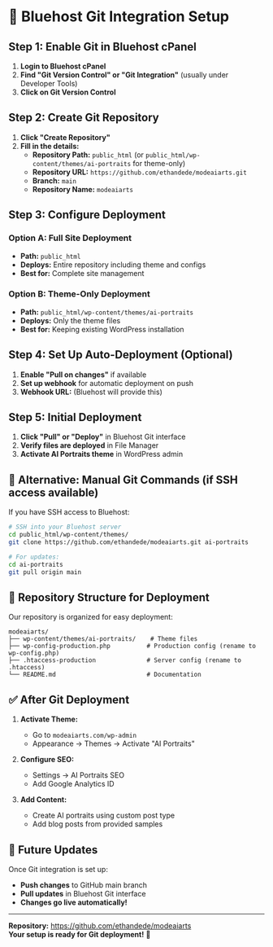 # 🚀 Bluehost Git Integration Setup

## Step 1: Enable Git in Bluehost cPanel

1. **Login to Bluehost cPanel**
2. **Find "Git Version Control" or "Git Integration"** (usually under Developer Tools)
3. **Click on Git Version Control**

## Step 2: Create Git Repository

1. **Click "Create Repository"**
2. **Fill in the details:**
   - **Repository Path:** `public_html` (or `public_html/wp-content/themes/ai-portraits` for theme-only)
   - **Repository URL:** `https://github.com/ethandede/modeaiarts.git`
   - **Branch:** `main`
   - **Repository Name:** `modeaiarts`

## Step 3: Configure Deployment

### Option A: Full Site Deployment
- **Path:** `public_html`
- **Deploys:** Entire repository including theme and configs
- **Best for:** Complete site management

### Option B: Theme-Only Deployment  
- **Path:** `public_html/wp-content/themes/ai-portraits`
- **Deploys:** Only the theme files
- **Best for:** Keeping existing WordPress installation

## Step 4: Set Up Auto-Deployment (Optional)

1. **Enable "Pull on changes"** if available
2. **Set up webhook** for automatic deployment on push
3. **Webhook URL:** (Bluehost will provide this)

## Step 5: Initial Deployment

1. **Click "Pull" or "Deploy"** in Bluehost Git interface
2. **Verify files are deployed** in File Manager
3. **Activate AI Portraits theme** in WordPress admin

## 🔧 Alternative: Manual Git Commands (if SSH access available)

If you have SSH access to Bluehost:

```bash
# SSH into your Bluehost server
cd public_html/wp-content/themes/
git clone https://github.com/ethandede/modeaiarts.git ai-portraits

# For updates:
cd ai-portraits
git pull origin main
```

## 🎯 Repository Structure for Deployment

Our repository is organized for easy deployment:

```
modeaiarts/
├── wp-content/themes/ai-portraits/    # Theme files
├── wp-config-production.php          # Production config (rename to wp-config.php)
├── .htaccess-production              # Server config (rename to .htaccess)  
└── README.md                         # Documentation
```

## ✅ After Git Deployment

1. **Activate Theme:**
   - Go to `modeaiarts.com/wp-admin`
   - Appearance → Themes → Activate "AI Portraits"

2. **Configure SEO:**
   - Settings → AI Portraits SEO
   - Add Google Analytics ID

3. **Add Content:**
   - Create AI portraits using custom post type
   - Add blog posts from provided samples

## 🔄 Future Updates

Once Git integration is set up:
- **Push changes** to GitHub main branch
- **Pull updates** in Bluehost Git interface
- **Changes go live automatically!**

---

**Repository:** https://github.com/ethandede/modeaiarts  
**Your setup is ready for Git deployment!** 🎨